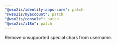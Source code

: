 ```yaml
---
"@wso2is/identity-apps-core": patch
"@wso2is/myaccount": patch
"@wso2is/console": patch
"@wso2is/i18n": patch
---
```


Remove unsupported special chars from username.
